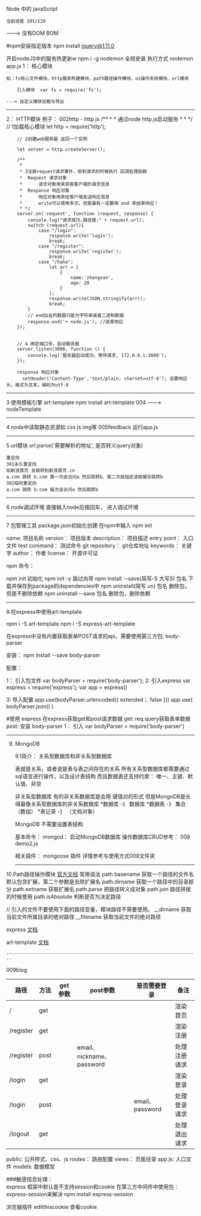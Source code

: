 Node 中的 javaScript

    当前进度 101/120

   --->  没有DOM BOM
   
   #npm安装指定版本
   npm install jquery@1.11.0
   
   开启nodeJS中的服务热更新w
        npm i -g nodemon 全局安装
   执行方式
        nodemon app.js
1： 核心模块
    
    如：fs核心文件模块、http服务构建模块、path路径操作模块、os操作系统模块、url模块
    
        引入模块  var fs = require('fs');

    ---> 自定义模块加载与导出

-----------------------------------------------------------------------------
2： HTTP模块
    例子： 002http - http.js
        /**
        *
        * 通过node http.js启动服务
         *
        * */
        // 1加载核心模块
        let http = require('http');
        
        // 2创建web服务器 返回一个实例
        
        let server = http.createServer();
        
        /**
         *
         * 3注册request请求事件，收到请求的时候执行 回调处理函数
         *  Request 请求对象
         *      请求对象用来获取客户端的请求信息
         *  Response 响应对象
         *      响应对象用来给客户端发送响应信息
         *      write可以使用多次，但是最有一定要用 end 来结束响应！
         * */
        server.on('request', function (request, response) {
            console.log("请求成功,路径是:" + request.url);
            switch (request.url){
                case "/login":
                    response.write('login');
                    break;
                case "/register":
                    response.write('register');
                    break;
                case "/haha":
                    let arr = [
                        {
                            name:'zhangsan',
                            age: 20
                        }
                    ];
                    response.write(JSON.stringify(arr));
                    break;
            }
            // end出去的数据只能为字符串或者二进制数据
            response.end('+ node.js'); //结束响应
        });
        
        
        // 4 绑定端口号，启动服务器
        server.listen(3000, function () {
            console.log('服务器启动成功，等待请求, 172.0.0.1:3000');
        });
         
        response 响应对象
          setHeader('Content-Type','text/plain; charset=utf-8'); 设置响应头，格式为文本，编码为utf-8
        
------------------------------------------------------------------------

3 使用模板引擎 art-template  npm install art-template
 004 ---> nodeTemplate

------------------------------------------------------------------------

4 node中读取静态资源如 css js img等
  005feedback 运行app.js
  
------------------------------------------------------------------------

5 url模块
    url.parse('需要解析的地址', 是否转义query对象)
    
    重定向
    301永久重定向
    如新浪首页 会跳转到新浪首页.cn
    a.com 跳转 b.com 第一次会访问a 然后跳转b，第二次就指定读取缓存跳转b
    302临时重定向
    a.com 跳转 b.com 每次会访问a 然后跳转b

------------------------------------------------------------------------

6 node调试环境
  直接输入node后按回车， 进入调试环境

------------------------------------------------------------------------

7 包管理工具
 package.json初始化创建
 在npm中输入 npm init

 name: 项目名称
 version： 项目版本
 description： 项目描述
 entry point： 入口文件
 test command： 测试命令
 git repository： git仓库地址
 keywords： 关键字
 author： 作者
 license： 开源许可证

 npm 命令：

 npm init 初始化
 npm init -y 跳过向导
 npm install --save(简写-S 大写S) 包名 下载并保存到package的dependencies中
 npm uninstall(简写 un) 包名 删除包，但是不删除依赖
 npm uninstall --save 包名 删除包，删除依赖


------------------------------------------------------------------------

 8.在express中使用art-template
 
  npm i -S art-template
  npm i -S express-art-template

  在express中没有内置获取表单POST请求的api，需要使用第三方包: body-parser
  
  安装： npm install --save body-parser
  
  配置：
  
  1： 引入包文件 
     var bodyParser = require('body-parser');
  2: 引入express 
      var express = require('express');
    var app = express()
   
   3: 导入配置
   app.use(bodyParser.urlencoded({ extended； false }))
   app.use( bodyParser.json() )
   
   #使用 express
   在express获取get和post请求数据
   get: req.query获取表单数据
   post: 安装 body-parser
        1： 引入 var bodyParser = require('body-parser')
        
        
   
        
   


------------------------------------------------------------------------

9. MongoDB

    9.1简介： 关系型数据库和非关系型数据库
    
    表就是关系，或者说是表与表之间存在的关系
    所有关系型数据库都需要通过sql语言进行操作，以及设计表结构
    而且数据表还支持约束： 唯一、主键、默认值、非空
    
    非关系型数据库
    有的非关系数据库是会用 键值对的形式
    但是MongoDB是长得最像关系型数据库的非关系数据库
    *数据库 -》 数据库
    *数据表 -》 集合（数组）
    *表记录 -》 （文档对象）

    MongoDB 不需要设置表结构
    
    基本命令：
    mongod： 启动MongoDB数据库
    操作数据库CRUD参考： 008 demo2.js 
   
    
    相关插件：
    mongoose 插件
    详情参考与使用方式008文件夹
    
    ------------------------------------------------------------------------

10.Path路径操作模块
    [官方文档](http://nodejs.cn/api/path.html#path_path_basename_path_ext)
    常用语法
    path.basename 获取一个路径的文件名 默认包含扩展，第二个参数是去除扩展名
    path.dirname 获取一个路径中的目录部分
    path.extname 获取扩展名
    path.parse 把路径转义成对象
    path.join 路径拼接的时候使用
    path.isAbsolute 判断是否为决定路径

// 引入的文件不要使用下面的路径变量，模块路径不需要使用。
__dirname 获取当前文件所属目录的绝对路径 
__filename 获取当前文件的绝对路径

express [文档](https://www.runoob.com/w3cnote/express-4-x-api.html)

art-template [文档](https://aui.github.io/art-template/zh-cn/index.html)

    ------------------------------------------------------------------------

009blog 

路径|方法|get参数|post参数|是否需要登录|备注
----|----|----|----|----|----|
|/|get| |  |  | 渲染首页 |
|/register|get| |  |  | 渲染注册 |
|/register|post| | email、nickname、password |  | 处理注册请求 |
|/login|get| |  |  | 渲染登录 |
|/login|post| |  | email、password | 处理登录请求 |
|/logout|get| |  |  | 处理退出请求 |

public: 公共样式、css、js
routes： 路由配置
views： 页面目录
app.js: 入口文件
models: 数据模型


###敏感信息处理：  
express 框架中默认是不支持session和cookie
在第三方中间件中使用包： express-session来解决
npm install express-session

浏览器插件 editthiscookie 查看cookie
